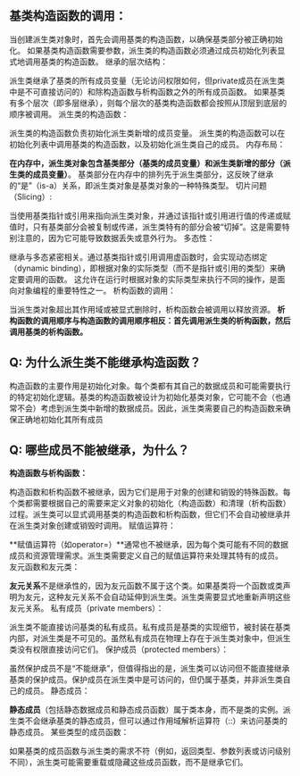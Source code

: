 ## 基类构造函数的调用：

当创建派生类对象时，首先会调用基类的构造函数，以确保基类部分被正确初始化。
如果基类构造函数需要参数，派生类的构造函数必须通过成员初始化列表显式地调用基类的构造函数。
继承的层次结构：

派生类继承了基类的所有成员变量（无论访问权限如何，但private成员在派生类中是不可直接访问的）和除构造函数与析构函数之外的所有成员函数。
如果基类有多个层次（即多层继承），则每个层次的基类构造函数都会按照从顶层到底层的顺序被调用。
派生类的构造函数：

派生类的构造函数负责初始化派生类新增的成员变量。
派生类的构造函数可以在初始化列表中调用基类的构造函数，以及初始化派生类自己的成员。
内存布局：

**在内存中，派生类对象包含基类部分（基类的成员变量）和派生类新增的部分（派生类的成员变量）**。
基类部分在内存中的排列先于派生类部分，这反映了继承的“是”（is-a）关系，即派生类对象是基类对象的一种特殊类型。
切片问题（Slicing）:

当使用基类指针或引用来指向派生类对象，并通过该指针或引用进行值的传递或赋值时，只有基类部分会被复制或传递，派生类特有的部分会被“切掉”。这是需要特别注意的，因为它可能导致数据丢失或意外行为。
多态性：

继承与多态紧密相关。通过基类指针或引用调用虚函数时，会实现动态绑定（dynamic binding），即根据对象的实际类型（而不是指针或引用的类型）来确定要调用的函数。
这允许在运行时根据对象的实际类型来执行不同的操作，是面向对象编程的重要特性之一。
析构函数的调用：

当派生类对象超出其作用域或被显式删除时，析构函数会被调用以释放资源。
**析构函数的调用顺序与构造函数的调用顺序相反：首先调用派生类的析构函数，然后调用基类的析构函数。**


## Q: 为什么派生类不能继承构造函数？
构造函数的主要作用是初始化对象。每个类都有其自己的数据成员和可能需要执行的特定初始化逻辑。基类的构造函数被设计为初始化基类对象，它可能不会（也通常不会）考虑到派生类中新增的数据成员。因此，派生类需要自己的构造函数来确保正确地初始化其所有成员

## Q: 哪些成员不能被继承，为什么？
**构造函数与析构函数：**

构造函数和析构函数不被继承，因为它们是用于对象的创建和销毁的特殊函数。每个类都需要根据自己的需要来定义对象的初始化（构造函数）和清理（析构函数）过程。派生类可以显式调用基类的构造函数和析构函数，但它们不会自动被继承并在派生类对象创建或销毁时调用。
赋值运算符：

**赋值运算符（如operator=）**通常也不被继承，因为每个类可能有不同的数据成员和资源管理需求。派生类需要定义自己的赋值运算符来处理其特有的成员。
友元函数和友元类：

**友元关系**不是继承性的，因为友元函数不属于这个类。如果基类将一个函数或类声明为友元，这种友元关系不会自动延伸到派生类。派生类需要显式地重新声明这些友元关系。
私有成员（private members）：

派生类不能直接访问基类的私有成员。私有成员是基类的实现细节，被封装在基类内部，对派生类是不可见的。虽然私有成员在物理上存在于派生类对象中，但派生类没有权限直接访问它们。
保护成员（protected members）：

虽然保护成员不是“不能继承”，但值得指出的是，派生类可以访问但不能直接继承基类的保护成员。保护成员在派生类中是可访问的，但仍属于基类，并非派生类自己的成员。
静态成员：

**静态成员**（包括静态数据成员和静态成员函数）属于类本身，而不是类的实例。派生类不会继承基类的静态成员，但可以通过作用域解析运算符（::）来访问基类的静态成员。
某些类型的成员函数：

如果基类的成员函数与派生类的需求不符（例如，返回类型、参数列表或访问级别不同），派生类可能需要重载或隐藏这些成员函数，而不是继承它们。
